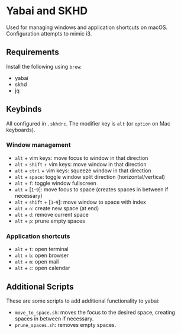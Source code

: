 # Yabai and SKHD
Used for managing windows and application shortcuts on macOS.
Configuration attempts to mimic i3.

## Requirements
Install the following using `brew`:
- yabai
- skhd
- jq

## Keybinds
All configured in `.skhdrc`.
The modifier key is `alt` (or `option` on Mac keyboards).

### Window management
- `alt` + vim keys: move focus to window in that direction
- `alt` + `shift` + vim keys: move window in that direction
- `alt` + `ctrl` + vim keys: squeeze window in that direction
- `alt` + `space`: toggle window split direction (horizontal/vertical)
- `alt` + `f`: toggle window fullscreen
- `alt` + [`1`-`9`]: move focus to space (creates spaces in between if necessary)
- `alt` + `shift` + [`1`-`9`]: move window to space with index
- `alt` + `n`: create new space (at end)
- `alt` + `d`: remove current space
- `alt` + `p`: prune empty spaces

### Application shortcuts
- `alt` + `t`: open terminal
- `alt` + `b`: open browser
- `alt` + `m`: open mail
- `alt` + `c`: open calendar

## Additional Scripts
These are some scripts to add additional functionality to yabai:
- `move_to_space.sh`: moves the focus to the desired space, creating spaces in between if necessary.
- `prune_spaces.sh`: removes empty spaces.

